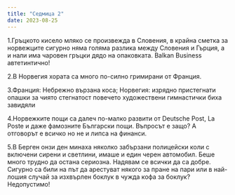 ```yaml
---
title: "Седмица 2"
date: 2023-08-25
---
```

1.Гръцкото кисело мляко се произвежда в Словения, в крайна сметка за норвежците сигурно няма голяма разлика между Словения и Гърция, а и нали има чаровен гръцки дядо на опаковката. Balkan Business автетинтично!

2.В Норвегия хората са много по-силно гримирани от Франция. 

3.Франция: Небрежно вързана коса; Норвегия: изрядно пристегнати опашки за чиято стегнатост повечето художествени гимнастички биха завидяли 

4.Норвежките пощи са далеч по-малко развити от Deutsche Post, La Poste и даже фамозните Български пощи. Въпросът е защо? А отговорът е всичко но не и липса на финанси.

5.В Берген онзи ден минаха няколко забързани полицейски коли с включени сирени и светлини, имаше и един черен автомобил. Беше много трудно да остана сериозна. Надявам се всички да са добре. Сигурно са били на път да арестуват някого за пране на пари или в най-лошия случай за изхвърлен боклук в чужда кофа за боклук? Недопустимо!
